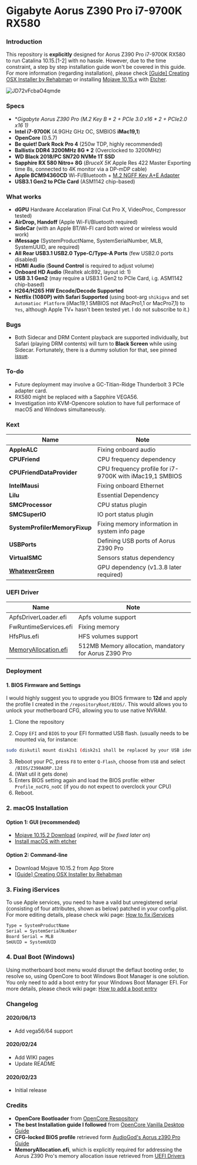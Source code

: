 # Gigabyte Aorus Z390 Pro i7-9700K RX580
### Introduction

This repository is **explicitly** designed for Aorus Z390 Pro i7-9700K RX580 to run Catalina 10.15.[1-2] with no hassle. However, due to the time constraint, a step by step installation guide won't be covered in this guide. For more information (regarding installation), please check [[Guide] Creating OSX Installer by Rehabman](https://www.tonymacx86.com/threads/guide-booting-the-os-x-installer-on-laptops-with-clover.148093/) or installing [Mojave 10.15.x](https://mirrors.dtops.cc/iso/MacOS/daliansky_macos/) with [Etcher](https://www.balena.io/etcher/).

![JD72vFcbaO4qmde](https://i.loli.net/2020/02/24/JD72vFcbaO4qmde.jpg)

### Specs

- **Gigabyte Aorus Z390 Pro (M.2 Key B * 2 + PCIe 3.0 x16 * 2 + PCIe2.0 x16 *1)**
- **Intel i7-9700K** (4.9GHz GHz OC, SMBIOS **iMac19,1**)
- **OpenCore** (0.5.7)
- **Be quiet! Dark Rock Pro 4** (250w TDP, highly recommended)
- **Ballistix DDR4 3200MHz 8G * 2** (Overclocked to 3200MHz)
- **WD Black 2018/PC SN720 NVMe 1T SSD**
- **Sapphire RX 580 Nitro+ 8G** (*BruceX 5K* Apple Res 422 Master Exporting time 8s, connected to 4K monitor via a DP-mDP cable)
- **Apple BCM94360CD** Wi-Fi/Bluetooth + [M.2 NGFF Key A+E Adapter](https://www.ebay.co.uk/itm/BCM94360CS2-BCM943224PCIEBT2-12-6-Pin-WIFI-wireless-card-module-to-NGFF-M-2/223633015347?hash=item3411910233:g:clQAAOSwI7lcld~Z) 
- **USB3.1 Gen2 to PCIe Card** (ASM1142 chip-based)



### What works

- **dGPU** Hardware Accelaration  (Final Cut Pro X, VideoProc, Compressor tested)
- **AirDrop, Handoff** (Apple Wi-Fi/Bluetooth required)
- **SideCar** (with an Apple BT/Wi-FI card both wired or wireless would work)
- **iMessage** (SystemProductName, SystemSerialNumber, MLB, SystemUUID, are required) 
- **All Rear USB3.1 USB2.0 Type-C/Type-A Ports** (few USB2.0 ports disabled) 
- **HDMI Audio** (**Sound Control** is required to adjust volume)
- **Onboard HD Audio** (Realtek alc892, layout id: 1)
- **USB 3.1 Gen2** (may require a USB3.1 Gen2 to PCIe Card, i.g. ASM1142 chip-based)
- **H264/H265 HW Encode/Decode Supported**
- **Netflix (1080P) with Safari Supported** (using boot-arg `shikigva` and set `Automatioc Platform` (iMac19,1 SMBIOS not iMacPro1,1 or MacPro7,1) to `Yes`, although Apple TV+ hasn't been tested yet. I do not subscribe to it.)

### Bugs 

- Both Sidecar and DRM Content playback are supported individually, but Safari (playing DRM contents)  will turn to **Black Screen** while using Sidecar. Fortunately, there is a dummy solution for that, see pinned [issue](https://github.com/sarkrui/Hackintosh-Z390-Aorus-Pro-9700K-RX580/issues/3). 

### To-do

* Future deployment may involve a GC-Titian-Ridge Thunderbolt 3 PCIe adapter card.
* RX580 might be replaced with a Sapphire VEGA56.
* Investigation into KVM-Opencore solution to have full performace of macOS and Windows simultaneously.

### Kext 

| Name     | Note     |
| ---- | ---- |
|**AppleALC**| Fixing onboard audio |
|**CPUFriend**| CPU frequency dependency |
|**CPUFriendDataProvider**| CPU frequency profile for i7-9700K with iMac19,1 SMBIOS |
|**IntelMausi**| Fixing onboard Ethernet |
|**Lilu**| Essential Dependency |
|**SMCProcessor**| CPU status plugin |
|**SMCSuperIO**| IO port status plugin |
|**SystemProfilerMemoryFixup**| Fixing memory information in system info page |
|**USBPorts**| Defining USB ports of Aorus Z390 Pro |
|**VirtualSMC**| Sensors status dependency |
|**[WhateverGreen](https://github.com/acidanthera/WhateverGreen)**| GPU dependency (v1.3.8 later required) |

### UEFI Driver

|  Name    | Note      |
| ---- | ---- |
|ApfsDriverLoader.efi| Apfs volume support |
|FwRuntimeServices.efi| Fixing memory |
|HfsPlus.efi| HFS volumes support |
|[MemoryAllocation.efi](https://github.com/williambj1/OpenCore-Factory/releases/tag/OpenCore-UEFI-Drivers)| 512MB Memory allocation, mandatory for Aorus Z390 Pro |



### Deployment

#### 1. BIOS Firmware and Settings

I would highly suggest you to upgrade you BIOS firmware to **12d** and apply the profile I created in the `/repositoryRoot/BIOS/`. This would allows you to unlock your motherboard CFG, allowing you to use native NVRAM. 

1. Clone the repository

2. Copy `EFI` and `BIOS` to your EFI formatted USB flash. (usually needs to be mounted via, for instance:
```bash
sudo diskutil mount disk2s1 (disk2s1 shall be replaced by your USB identifier)
```
3. Reboot your PC, press `F8` to enter `Q-Flash`, choose from `USB` and select `/BIOS/Z390AORP.12d`
4. (Wait util it gets done)
5. Enters BIOS setting again and load the BIOS profile: either `Profile_noCFG_noOC` (if you do not expect to overclock your CPU)
6. Reboot.


### 2. macOS Installation

#### Option 1: GUI (recommended)

- [Mojave 10.15.2 Download](https://mirrors.dtops.cc/iso/MacOS/daliansky_macos/) (*expired, will be fixed later on*)
- [Install macOS with etcher](https://www.balena.io/etcher/)

#### Option 2: Command-line

- Download Mojave 10.15.2 from App Store
- [[Guide] Creating OSX Installer by Rehabman](https://www.tonymacx86.com/threads/guide-booting-the-os-x-installer-on-laptops-with-clover.148093/) 

### 3. Fixing iServices

To use Apple services, you need to have a vaild but unregistered serial (consisting of four attributes, shown as below) patched in your config.plist. For more editing details, please check wiki page: [How to fix iServices](https://github.com/sarkrui/Hackintosh-Z390-Aorus-Pro-9700K-RX580/wiki/How-to-fix-iServices)

```bash
Type = SystemProductName
Serial = SystemSerialNumber
Board Serial = MLB
SmUUID = SystemUUID
```

### 4. Dual Boot (Windows)

Using motherboard boot menu would disrupt the deflaut booting order, to resolve so, using OpenCore to boot Windows Boot Manager is one solution. You only need to add a boot entry for your Windows Boot Manager EFI. For more details, please check wiki page: [How to add a boot entry](https://github.com/sarkrui/Hackintosh-Z390-Aorus-Pro-9700K-RX580/wiki/How-to-add-a-boot-entry-in-OpenCore)



### Changelog

#### 2020/06/13

* Add vega56/64 support

#### 2020/02/24

* Add WIKI pages
* Update README

#### 2020/02/23

* Initial release



### Credits

* **OpenCore Bootloader** from [OpenCore Respository](https://github.com/acidanthera/OpenCorePkg)
* **The best Installation guide I followed** from [OpenCore Vanilla Desktop Guide](https://khronokernel-2.gitbook.io/opencore-vanilla-desktop-guide/)
* **CFG-locked BIOS profile** retrieved form [AudioGod's Aorus z390 Pro Guide](https://www.insanelymac.com/forum/topic/339980-audiogods-aorus-z390-pro-patched-dsdt-mini-guide-and-discussion/)
* **MemoryAllocation.efi**, which is explicitly required for addressing the Aorus Z390 Pro's memory allocation issue retrieved from [UEFI Drivers](https://github.com/williambj1/OpenCore-Factory/releases/tag/OpenCore-UEFI-Drivers) 
